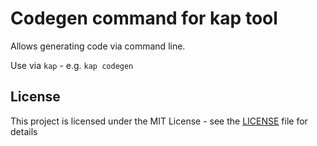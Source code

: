 # Codegen command for kap tool

Allows generating code via command line. 

Use via ```kap``` - e.g. ```kap codegen```

## License

This project is licensed under the MIT License - see the [LICENSE](LICENSE) file for details